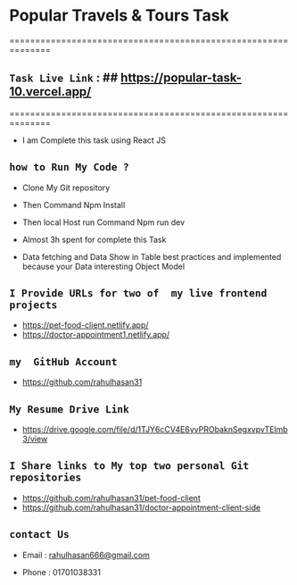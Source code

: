 #  Popular Travels & Tours Task
==============================================================
## `Task Live Link` : ## https://popular-task-10.vercel.app/
==============================================================
- I am Complete this task using  React JS 
## `how to Run My Code ?`
- Clone My Git repository
- Then Command  Npm   Install
- Then local Host run Command Npm run dev
- Almost 3h spent for  complete this Task

- Data fetching and Data Show in Table best practices and  implemented because  your Data interesting Object Model

## `I Provide URLs for two of  my live frontend projects`
- https://pet-food-client.netlify.app/
- https://doctor-appointment1.netlify.app/

## `my  GitHub Account`
- https://github.com/rahulhasan31

## `My Resume Drive Link`
- https://drive.google.com/file/d/1TJY6cCV4E6yvPRObaknSegxvpvTElmb3/view


## `I Share links to My top two personal Git repositories`
- https://github.com/rahulhasan31/pet-food-client
- https://github.com/rahulhasan31/doctor-appointment-client-side


## `contact Us`
- Email : rahulhasan666@gmail.com

- Phone : 01701038331
